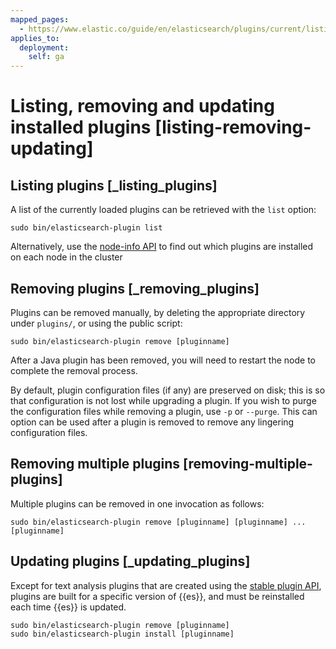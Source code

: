 ```yaml
---
mapped_pages:
  - https://www.elastic.co/guide/en/elasticsearch/plugins/current/listing-removing-updating.html
applies_to:
  deployment:
    self: ga
---
```


# Listing, removing and updating installed plugins [listing-removing-updating]


## Listing plugins [_listing_plugins]

A list of the currently loaded plugins can be retrieved with the `list` option:

```shell
sudo bin/elasticsearch-plugin list
```

Alternatively, use the [node-info API](https://www.elastic.co/docs/api/doc/elasticsearch/operation/operation-nodes-info) to find out which plugins are installed on each node in the cluster


## Removing plugins [_removing_plugins]

Plugins can be removed manually, by deleting the appropriate directory under `plugins/`, or using the public script:

```shell
sudo bin/elasticsearch-plugin remove [pluginname]
```

After a Java plugin has been removed, you will need to restart the node to complete the removal process.

By default, plugin configuration files (if any) are preserved on disk; this is so that configuration is not lost while upgrading a plugin. If you wish to purge the configuration files while removing a plugin, use `-p` or `--purge`. This can option can be used after a plugin is removed to remove any lingering configuration files.


## Removing multiple plugins [removing-multiple-plugins]

Multiple plugins can be removed in one invocation as follows:

```shell
sudo bin/elasticsearch-plugin remove [pluginname] [pluginname] ... [pluginname]
```


## Updating plugins [_updating_plugins]

Except for text analysis plugins that are created using the [stable plugin API](/extend/creating-stable-plugins.md), plugins are built for a specific version of {{es}}, and must be reinstalled each time {{es}} is updated.

```shell
sudo bin/elasticsearch-plugin remove [pluginname]
sudo bin/elasticsearch-plugin install [pluginname]
```

